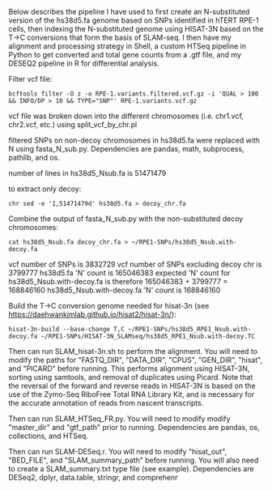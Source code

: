 Below describes the pipeline I have used to first create an N-substituted version of the hs38d5.fa genome based on SNPs identified in hTERT RPE-1 cells, then indexing the N-substituted genome using HISAT-3N based on the T->C conversions that form the basis of SLAM-seq. I then have my alignment and processing strategy in Shell, a custom HTSeq pipeline in Python to get converted and total gene counts from a .gtf file, and my DESEQ2 pipeline in R for differential analysis.

Filter vcf file:

	bcftools filter -O z -o RPE-1.variants.filtered.vcf.gz -i 'QUAL > 100 && INFO/DP > 10 && TYPE="SNP"' RPE-1.variants.vcf.gz

vcf file was broken down into the different chromosomes (i.e. chr1.vcf, chr2.vcf, etc.) using split_vcf_by_chr.pl

filtered SNPs on non-decoy chromosomes in hs38d5.fa were replaced with N using fasta_N_sub.py. Dependencies are pandas, math, subprocess, pathlib, and os.

number of lines in hs38d5_Nsub.fa is 51471479

to extract only decoy:

    chr sed -e '1,51471479d' hs38d5.fa > decoy_chr.fa

Combine the output of fasta_N_sub.py with the non-substituted decoy chromosomes:

    cat hs38d5_Nsub.fa decoy_chr.fa > ~/RPE1-SNPs/hs38d5_Nsub.with-decoy.fa

vcf number of SNPs is 3832729
vcf number of SNPs excluding decoy chr is 3799777
hs38d5.fa 'N' count is 165046383
expected 'N' count for hs38d5_Nsub.with-decoy.fa is therefore 165046383 + 3799777 = 168846160
hs38d5_Nsub.with-decoy.fa 'N' count is 168846160

Build the T->C conversion genome needed for hisat-3n (see https://daehwankimlab.github.io/hisat2/hisat-3n/):
    
    hisat-3n-build --base-change T,C ~/RPE1-SNPs/hs38d5_RPE1_Nsub.with-decoy.fa ~/RPE1-SNPs/HISAT-3N_SLAMseq/hs38d5_RPE1_Nsub.with-decoy.TC

Then can run SLAM_hisat-3n.sh to perform the alignment. You will need to modify the paths for "FASTQ_DIR", "DATA_DIR", "CPUS", "GEN_DIR", "hisat", and "PICARD" before running. This performs alignment using HISAT-3N, sorting using samtools, and removal of duplicates using Picard. Note that the reversal of the forward and reverse reads in HISAT-3N is based on the use of the Zymo-Seq RiboFree Total RNA Library Kit, and is necessary for the accurate annotation of reads from nascent transcripts.

Then can run SLAM_HTSeq_FR.py. You will need to modify modify "master_dir" and "gtf_path" prior to running. Dependencies are pandas, os, collections, and HTSeq.

Then can run SLAM-DESeq.r. You will need to modify "hisat_out", "BED_FILE", and "SLAM_summary_path" before running. You will also need to create a SLAM_summary.txt type file (see example). Dependencies are DESeq2, dplyr, data.table, stringr, and comprehenr
